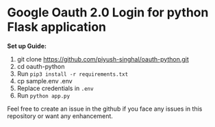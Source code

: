 # Google Oauth 2.0 Login for python Flask application

**Set up Guide:**
1. git clone https://github.com/piyush-singhal/oauth-python.git
2. cd oauth-python
2. Run `pip3 install -r requirements.txt`
3. cp sample.env .env
3. Replace credentials in `.env`
4. Run `python app.py`

Feel free to create an issue in the github if you face any issues in this repository or want any enhancement. 
